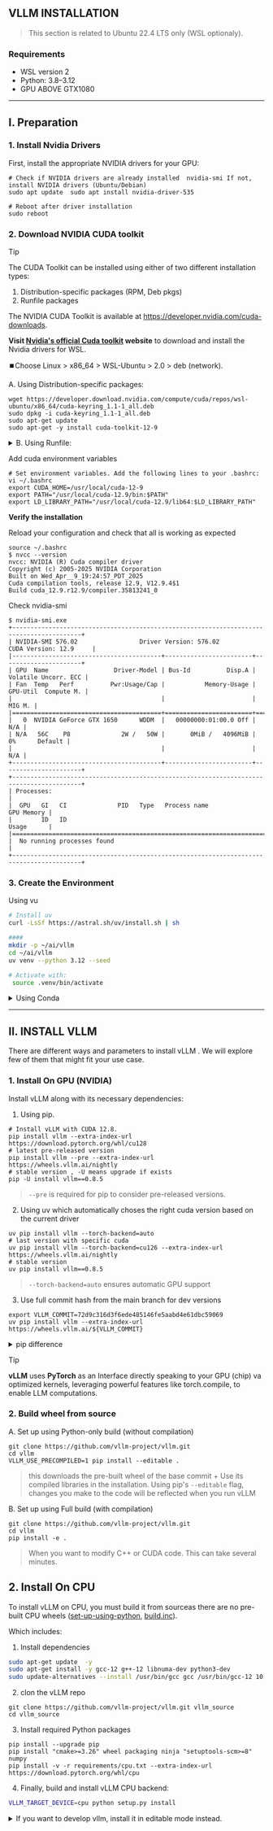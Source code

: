 

## VLLM INSTALLATION
> This section is related to Ubuntu 22.4 LTS only (WSL optionaly).
### Requirements

- WSL version 2
- Python: 3.8–3.12
- GPU ABOVE GTX1080
---
## I. Preparation
### 1. Install Nvidia Drivers
First, install the appropriate NVIDIA drivers for your GPU:
```nginx
# Check if NVIDIA drivers are already installed  nvidia-smi If not, install NVIDIA drivers (Ubuntu/Debian)  
sudo apt update  sudo apt install nvidia-driver-535  

# Reboot after driver installation  
sudo reboot
```
### 2. Download NVIDIA CUDA toolkit
> [!TIP]
> The CUDA Toolkit can be installed using either of two different installation types:
> 1. Distribution-specific packages (RPM, Deb pkgs)
> 2. Runfile packages
>
> The NVIDIA CUDA Toolkit is available at https://developer.nvidia.com/cuda-downloads.


**Visit  [Nvidia's official Cuda toolkit](https://developer.nvidia.com/cuda-downloads?target_os=Linux&target_arch=x86_64&Distribution=WSL-Ubuntu&target_version=2.0&target_type=deb_network) website** 
to download and install the Nvidia drivers for WSL. 

⏹️Choose Linux > x86_64 > WSL-Ubuntu > 2.0 > deb (network). 

A. Using Distribution-specific packages:
```nginx
wget https://developer.download.nvidia.com/compute/cuda/repos/wsl-ubuntu/x86_64/cuda-keyring_1.1-1_all.deb
sudo dpkg -i cuda-keyring_1.1-1_all.deb
sudo apt-get update
sudo apt-get -y install cuda-toolkit-12-9
````
<details>
<summary>B. Using Runfile:</summary>

```nginx
wget https://developer.download.nvidia.com/compute/cuda/12.9.0/local_installers/cuda_12.9.0_575.51.03_linux.run
sudo sh cuda_12.9.0_575.51.03_linux.run
```
</details>

Add cuda environment variables
```nginx
# Set environment variables. Add the following lines to your .bashrc:
vi ~/.bashrc
export CUDA_HOME=/usr/local/cuda-12-9  
export PATH="/usr/local/cuda-12.9/bin:$PATH"
export LD_LIBRARY_PATH="/usr/local/cuda-12.9/lib64:$LD_LIBRARY_PATH" 
```
**Verify the installation**

Reload your configuration and check that all is working as expected

```nginx
source ~/.bashrc
$ nvcc --version
nvcc: NVIDIA (R) Cuda compiler driver
Copyright (c) 2005-2025 NVIDIA Corporation
Built on Wed_Apr__9_19:24:57_PDT_2025
Cuda compilation tools, release 12.9, V12.9.4$1
Build cuda_12.9.r12.9/compiler.35813241_0
```
Check nvidia-smi
```nginx
$ nvidia-smi.exe
+-----------------------------------------------------------------------------------------+
| NVIDIA-SMI 576.02                 Driver Version: 576.02         CUDA Version: 12.9     |
|-----------------------------------------+------------------------+----------------------+
| GPU  Name                  Driver-Model | Bus-Id          Disp.A | Volatile Uncorr. ECC |
| Fan  Temp   Perf          Pwr:Usage/Cap |           Memory-Usage | GPU-Util  Compute M. |
|                                         |                        |               MIG M. |
|=========================================+========================+======================|
|   0  NVIDIA GeForce GTX 1650      WDDM  |   00000000:01:00.0 Off |                  N/A |
| N/A   56C    P8              2W /   50W |       0MiB /   4096MiB |      0%      Default |
|                                         |                        |                  N/A |
+-----------------------------------------+------------------------+----------------------+
+-----------------------------------------------------------------------------------------+
| Processes:                                                                              |
|  GPU   GI   CI              PID   Type   Process name                        GPU Memory |
|        ID   ID                                                               Usage      |
|=========================================================================================|
|  No running processes found                                                             |
+-----------------------------------------------------------------------------------------+
```

### 3. Create the Environment
Using vu
```bash
# Install uv
curl -LsSf https://astral.sh/uv/install.sh | sh

####
mkdir -p ~/ai/vllm
cd ~/ai/vllm
uv venv --python 3.12 --seed

# Activate with:
 source .venv/bin/activate
```
<details>
<summary>Using Conda</summary>

  ```bash
mkdir -p ~/miniconda3
wget https://repo.anaconda.com/miniconda/Miniconda3-latest-Linux-x86_64.sh -O ~/miniconda3/miniconda.sh
bash ~/miniconda3/miniconda.sh -b -u -p ~/miniconda3
rm ~/miniconda3/miniconda.sh

# Activate with:
source ~/miniconda3/bin/activate

# Update the python version with your own
conda create -n myenv python=3.12 -y
```
</details>

---

## II. INSTALL VLLM
There are different ways and parameters to install vLLM . We will explore few of them that might fit your use case.
### 1. Install On GPU (NVIDIA)
Install vLLM along with its necessary dependencies:
1. Using pip.
```nginx
# Install vLLM with CUDA 12.8.
pip install vllm --extra-index-url https://download.pytorch.org/whl/cu128
# latest pre-released version
pip install vllm --pre --extra-index-url https://wheels.vllm.ai/nightly
# stable version , -U means upgrade if exists
pip -U install vllm==0.8.5 
```
> `--pre` is required for pip to consider pre-released versions.
2. Using uv which automatically choses the right cuda version based on the current driver
```nginx
uv pip install vllm --torch-backend=auto
# last version with specific cuda
uv pip install vllm --torch-backend=cu126 --extra-index-url https://wheels.vllm.ai/nightly
# stable version
uv pip install vllm==0.8.5 
```
  > `--torch-backend=auto` ensures automatic GPU support
3. Use full commit hash from the main branch for dev versions
```nginx
export VLLM_COMMIT=72d9c316d3f6ede485146fe5aabd4e61dbc59069
uv pip install vllm --extra-index-url https://wheels.vllm.ai/${VLLM_COMMIT}
```
<details>
<summary>pip difference</summary>
In uv, packages in `--extra-index-url` have higher priority than the default index, to install dev pre-release versions.
In contrast, pip combines packages from `--extra-index-url` and the default index, choosing only the latest version.

Therefore, for pip users, it requires specifying a placeholder wheel name to install a specific commit:

```bash
# use full commit hash from the main branch
export VLLM_COMMIT=33f460b17a54acb3b6cc0b03f4a17876cff5eafd
pip install https://wheels.vllm.ai/${VLLM_COMMIT}/vllm-1.0.0.dev-cp38-abi3-manylinux1_x86_64.whl
```
>  exmaple url:
> https://wheels.vllm.ai/33f460b17a54acb3b6cc0b03f4a17876cff5eafd/vllm-1.0.0.dev-cp38-abi3-manylinux1_x86_64.whl
</details>

> [!TIP]
> **vLLM** uses **PyTorch** as an Interface directly speaking to your GPU (chip) va optimized kernels, leveraging powerful features like torch.compile, to enable LLM computations.

### 2. Build wheel from source
A. Set up using Python-only build (without compilation)
```nginx
git clone https://github.com/vllm-project/vllm.git
cd vllm
VLLM_USE_PRECOMPILED=1 pip install --editable .
```
> this downloads the pre-built wheel of the base commit + Use its compiled libraries in the installation.
>  Using pip's `--editable` flag, changes you make to the code will be reflected when you run vLLM

B. Set up using Full build (with compilation)
```nginx
git clone https://github.com/vllm-project/vllm.git
cd vllm
pip install -e .
```
> When you want to modify C++ or CUDA code. This can take several minutes. 
## 2. Install On CPU
To install vLLM on CPU, you must build it from sourceas there are no pre-built CPU wheels ([set-up-using-python](https://docs.vllm.ai/en/latest/getting_started/installation/cpu.html#set-up-using-python), [build.inc](https://github.com/vllm-project/vllm/blob/main/docs/getting_started/installation/cpu/build.inc.md)).

Which includes: 
1. Install dependencies
```bash
sudo apt-get update  -y
sudo apt-get install -y gcc-12 g++-12 libnuma-dev python3-dev
sudo update-alternatives --install /usr/bin/gcc gcc /usr/bin/gcc-12 10 --slave /usr/bin/g++ g++ /usr/bin/g++-12
```
2. clon the vLLM repo
```nginx
git clone https://github.com/vllm-project/vllm.git vllm_source
cd vllm_source
```
3. Install required Python packages
```
pip install --upgrade pip
pip install "cmake>=3.26" wheel packaging ninja "setuptools-scm>=8" numpy
pip install -v -r requirements/cpu.txt --extra-index-url https://download.pytorch.org/whl/cpu
```
4. Finally, build and install vLLM CPU backend:
```bash
VLLM_TARGET_DEVICE=cpu python setup.py install
```
<details> 
<summary>If you want to develop vllm, install it in editable mode instead.</summary>  
 
 ```bash
 VLLM_TARGET_DEVICE=cpu python setup.py develop
```
</details>

